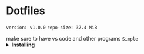# Dotfiles
<p><code>version: v1.0.0</code> <code>repo-size: 37.4 MiB</code></p>
make sure to have vs code and other programs
<code>Simple</code>
<details>
    <summary><b>Installing</b></summary>
Clone into your <code>~</code> directory  
  <br>

```bash
git clone https://github.com/AXWTV/Dotfiles.git
```
 Run 
 ```bash 
 ./install 
 ```
</details>
